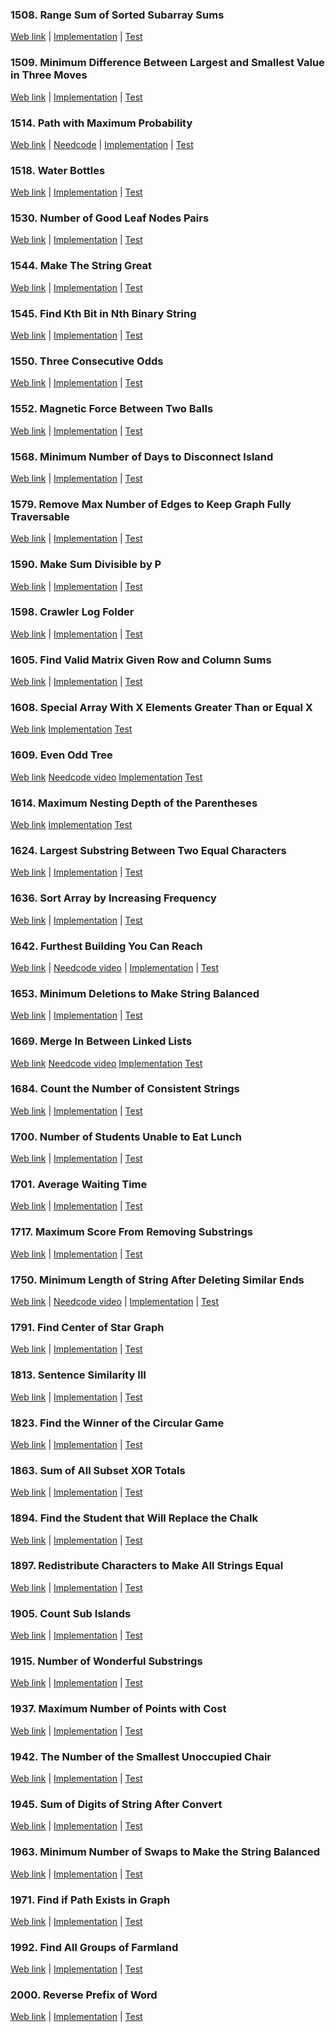 ### 1508. Range Sum of Sorted Subarray Sums

<a href="https://leetcode.com/problems/range-sum-of-sorted-subarray-sums">Web link</a> |
[Implementation](src/main/java/leetcode/Solution01508.java) |
[Test](src/test/java/leetcode/Solution01508Test.java)

### 1509. Minimum Difference Between Largest and Smallest Value in Three Moves

<a href="https://leetcode.com/problems/minimum-difference-between-largest-and-smallest-value-in-three-moves">Web
link</a> |
[Implementation](src/main/java/leetcode/Solution01509.java) |
[Test](src/test/java/leetcode/Solution01509Test.java)

### 1514. Path with Maximum Probability

<a href="https://leetcode.com/problems/path-with-maximum-probability">Web link</a> |
<a href="https://www.youtube.com/watch?v=kPsDTGcrzGM">Needcode</a> |
[Implementation](src/main/java/leetcode/Solution01514.java) |
[Test](src/test/java/leetcode/Solution01514Test.java)

### 1518. Water Bottles

<a href="https://leetcode.com/problems/water-bottles">Web link</a> |
[Implementation](src/main/java/leetcode/Solution01518.java) |
[Test](src/test/java/leetcode/Solution01518Test.java)

### 1530. Number of Good Leaf Nodes Pairs

<a href="https://leetcode.com/problems/number-of-good-leaf-nodes-pairs">Web link</a> |
[Implementation](src/main/java/leetcode/Solution01530.java) |
[Test](src/test/java/leetcode/Solution01530Test.java)

### 1544. Make The String Great

<a href="https://leetcode.com/problems/make-the-string-great">Web link</a> |
[Implementation](src/main/java/leetcode/Solution01544.java) |
[Test](src/test/java/leetcode/Solution01544Test.java)

### 1545. Find Kth Bit in Nth Binary String

<a href="https://leetcode.com/problems/find-kth-bit-in-nth-binary-string">Web link</a> |
[Implementation](src/main/java/leetcode/Solution01545.java) |
[Test](src/test/java/leetcode/Solution01545Test.java)

### 1550. Three Consecutive Odds

<a href="https://leetcode.com/problems/three-consecutive-odds">Web link</a> |
[Implementation](src/main/java/leetcode/Solution01550.java) |
[Test](src/test/java/leetcode/Solution01550Test.java)

### 1552. Magnetic Force Between Two Balls

<a href="https://leetcode.com/problems/magnetic-force-between-two-balls">Web link</a> |
[Implementation](src/main/java/leetcode/Solution01552.java) |
[Test](src/test/java/leetcode/Solution01552Test.java)

### 1568. Minimum Number of Days to Disconnect Island

<a href="https://leetcode.com/problems/minimum-number-of-days-to-disconnect-island">Web link</a> |
[Implementation](src/main/java/leetcode/Solution01568.java) |
[Test](src/test/java/leetcode/Solution01568Test.java)

### 1579. Remove Max Number of Edges to Keep Graph Fully Traversable

<a href="https://leetcode.com/problems/remove-max-number-of-edges-to-keep-graph-fully-traversable">Web link</a> |
[Implementation](src/main/java/leetcode/Solution01579.java) |
[Test](src/test/java/leetcode/Solution01579Test.java)

### 1590. Make Sum Divisible by P

<a href="https://leetcode.com/problems/make-sum-divisible-by-p">Web link</a> |
[Implementation](src/main/java/leetcode/Solution01590.java) |
[Test](src/test/java/leetcode/Solution01590Test.java)

### 1598. Crawler Log Folder

<a href="https://leetcode.com/problems/crawler-log-folder">Web link</a> |
[Implementation](src/main/java/leetcode/Solution01598.java) |
[Test](src/test/java/leetcode/Solution01598Test.java)

### 1605. Find Valid Matrix Given Row and Column Sums

<a href="https://leetcode.com/problems/find-valid-matrix-given-row-and-column-sums">Web link</a> |
[Implementation](src/main/java/leetcode/Solution01605.java) |
[Test](src/test/java/leetcode/Solution01605Test.java)

### 1608. Special Array With X Elements Greater Than or Equal X

<a href="https://leetcode.com/problems/special-array-with-x-elements-greater-than-or-equal-x">Web link</a>
[Implementation](src/main/java/leetcode/Solution01608.java)
[Test](src/test/java/leetcode/Solution01608Test.java)

### 1609. Even Odd Tree

<a href="https://leetcode.com/problems/even-odd-tree">Web link</a>
<a href="https://www.youtube.com/watch?v=FkNWN1Fj_TY">Needcode video</a>
[Implementation](src/main/java/leetcode/Solution01609.java)
[Test](src/test/java/leetcode/Solution01609Test.java)

### 1614. Maximum Nesting Depth of the Parentheses

<a href="https://leetcode.com/problems/maximum-nesting-depth-of-the-parentheses">Web link</a>
[Implementation](src/main/java/leetcode/Solution01614.java)
[Test](src/test/java/leetcode/Solution01614Test.java)

### 1624. Largest Substring Between Two Equal Characters

<a href="https://leetcode.com/problems/largest-substring-between-two-equal-characters">Web link</a> |
[Implementation](src/main/java/leetcode/Solution01624.java) |
[Test](src/test/java/leetcode/Solution01624Test.java)

### 1636. Sort Array by Increasing Frequency

<a href="https://leetcode.com/problems/sort-array-by-increasing-frequency">Web link</a> |
[Implementation](src/main/java/leetcode/Solution01636.java) |
[Test](src/test/java/leetcode/Solution01636Test.java)

### 1642. Furthest Building You Can Reach

<a href="https://leetcode.com/problems/furthest-building-you-can-reach">Web link</a> |
<a href="https://www.youtube.com/watch?v=zyTeznvXCtg">Needcode video</a> |
[Implementation](src/main/java/leetcode/Solution01642.java) |
[Test](src/test/java/leetcode/Solution01642Test.java)

### 1653. Minimum Deletions to Make String Balanced

<a href="https://leetcode.com/problems/minimum-deletions-to-make-string-balanced">Web link</a> |
[Implementation](src/main/java/leetcode/Solution01653.java) |
[Test](src/test/java/leetcode/Solution01653Test.java)

### 1669. Merge In Between Linked Lists

<a href="https://leetcode.com/problems/merge-in-between-linked-lists">Web link</a>
<a href="https://www.youtube.com/watch?v=pI775VutBxg">Needcode video</a>
[Implementation](src/main/java/leetcode/Solution01669.java)
[Test](src/test/java/leetcode/Solution01669Test.java)

### 1684. Count the Number of Consistent Strings

<a href="https://leetcode.com/problems/count-the-number-of-consistent-strings">Web link</a> |
[Implementation](src/main/java/leetcode/Solution01684.java) |
[Test](src/test/java/leetcode/Solution01684Test.java)

### 1700. Number of Students Unable to Eat Lunch

<a href="https://leetcode.com/problems/number-of-students-unable-to-eat-lunch">Web link</a> |
[Implementation](src/main/java/leetcode/Solution01700.java) |
[Test](src/test/java/leetcode/Solution01700Test.java)

### 1701. Average Waiting Time

<a href="https://leetcode.com/problems/average-waiting-time">Web link</a> |
[Implementation](src/main/java/leetcode/Solution01701.java) |
[Test](src/test/java/leetcode/Solution01701Test.java)

### 1717. Maximum Score From Removing Substrings

<a href="https://leetcode.com/problems/maximum-score-from-removing-substrings">Web link</a> |
[Implementation](src/main/java/leetcode/Solution01717.java) |
[Test](src/test/java/leetcode/Solution01717Test.java)

### 1750. Minimum Length of String After Deleting Similar Ends

<a href="https://leetcode.com/problems/minimum-length-of-string-after-deleting-similar-ends">Web link</a> |
<a href="https://www.youtube.com/watch?v=318hrWVr_5U">Needcode video</a> |
[Implementation](src/main/java/leetcode/Solution01750.java) |
[Test](src/test/java/leetcode/Solution01750Test.java)

### 1791. Find Center of Star Graph

<a href="https://leetcode.com/problems/find-center-of-star-graph">Web link</a> |
[Implementation](src/main/java/leetcode/Solution01791.java) |
[Test](src/test/java/leetcode/Solution01791Test.java)

### 1813. Sentence Similarity III

<a href="https://leetcode.com/problems/sentence-similarity-iii">Web link</a> |
[Implementation](src/main/java/leetcode/Solution01813.java) |
[Test](src/test/java/leetcode/Solution01813Test.java)

### 1823. Find the Winner of the Circular Game

<a href="https://leetcode.com/problems/find-the-winner-of-the-circular-game">Web link</a> |
[Implementation](src/main/java/leetcode/Solution01823.java) |
[Test](src/test/java/leetcode/Solution01823Test.java)

### 1863. Sum of All Subset XOR Totals

<a href="https://leetcode.com/problems/sum-of-all-subset-xor-totals">Web link</a> |
[Implementation](src/main/java/leetcode/Solution01863.java) |
[Test](src/test/java/leetcode/Solution01863Test.java)

### 1894. Find the Student that Will Replace the Chalk

<a href="https://leetcode.com/problems/find-the-student-that-will-replace-the-chalk">Web link</a> |
[Implementation](src/main/java/leetcode/Solution01894.java) |
[Test](src/test/java/leetcode/Solution01894Test.java)

### 1897. Redistribute Characters to Make All Strings Equal

<a href="https://leetcode.com/problems/redistribute-characters-to-make-all-strings-equal">Web link</a> |
[Implementation](src/main/java/leetcode/Solution01897.java) |
[Test](src/test/java/leetcode/Solution01897Test.java)

### 1905. Count Sub Islands

<a href="https://leetcode.com/problems/count-sub-islands">Web link</a> |
[Implementation](src/main/java/leetcode/Solution01905.java) |
[Test](src/test/java/leetcode/Solution01905Test.java)

### 1915. Number of Wonderful Substrings

<a href="https://leetcode.com/problems/number-of-wonderful-substrings">Web link</a> |
[Implementation](src/main/java/leetcode/Solution01915.java) |
[Test](src/test/java/leetcode/Solution01915Test.java)

### 1937. Maximum Number of Points with Cost

<a href="https://leetcode.com/problems/maximum-number-of-points-with-cost">Web link</a> |
[Implementation](src/main/java/leetcode/Solution01937.java) |
[Test](src/test/java/leetcode/Solution01937Test.java)

### 1942. The Number of the Smallest Unoccupied Chair

<a href="https://leetcode.com/problems/the-number-of-the-smallest-unoccupied-chair">Web link</a> |
[Implementation](src/main/java/leetcode/Solution01942.java) |
[Test](src/test/java/leetcode/Solution01942Test.java)

### 1945. Sum of Digits of String After Convert

<a href="https://leetcode.com/problems/sum-of-digits-of-string-after-convert">Web link</a> |
[Implementation](src/main/java/leetcode/Solution01945.java) |
[Test](src/test/java/leetcode/Solution01945Test.java)

### 1963. Minimum Number of Swaps to Make the String Balanced

<a href="https://leetcode.com/problems/minimum-number-of-swaps-to-make-the-string-balanced">Web link</a> |
[Implementation](src/main/java/leetcode/Solution01963.java) |
[Test](src/test/java/leetcode/Solution01963Test.java)

### 1971. Find if Path Exists in Graph

<a href="https://leetcode.com/problems/find-if-path-exists-in-graph">Web link</a> |
[Implementation](src/main/java/leetcode/Solution01971.java) |
[Test](src/test/java/leetcode/Solution01971Test.java)

### 1992. Find All Groups of Farmland

<a href="https://leetcode.com/problems/find-all-groups-of-farmland">Web link</a> |
[Implementation](src/main/java/leetcode/Solution01992.java) |
[Test](src/test/java/leetcode/Solution01992Test.java)

### 2000. Reverse Prefix of Word

<a href="https://leetcode.com/problems/reverse-prefix-of-word">Web link</a> |
[Implementation](src/main/java/leetcode/Solution02000.java) |
[Test](src/test/java/leetcode/Solution02000Test.java)